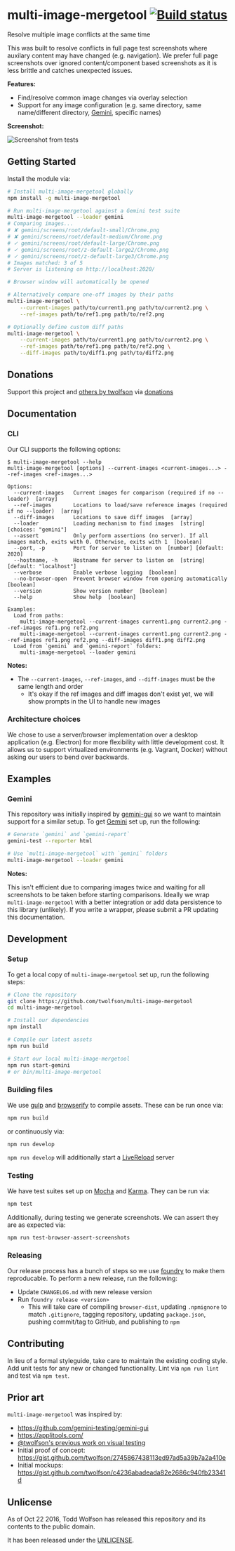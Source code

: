 # multi-image-mergetool [![Build status](https://travis-ci.org/twolfson/multi-image-mergetool.svg?branch=master)](https://travis-ci.org/twolfson/multi-image-mergetool)

Resolve multiple image conflicts at the same time

This was built to resolve conflicts in full page test screenshots where auxilary content may have changed (e.g. navigation). We prefer full page screenshots over ignored content/component based screenshots as it is less brittle and catches unexpected issues.

**Features:**

- Find/resolve common image changes via overlay selection
- Support for any image configuration (e.g. same directory, same name/different directory, [Gemini][gemini-example], specific names)

**Screenshot:**

![Screenshot from tests](https://cloud.githubusercontent.com/assets/902488/20429809/bf9345e6-ad45-11e6-98bf-e334808a2de0.png)

[gemini-example]: #gemini

## Getting Started
Install the module via:

```bash
# Install multi-image-mergetool globally
npm install -g multi-image-mergetool

# Run multi-image-mergetool against a Gemini test suite
multi-image-mergetool --loader gemini
# Comparing images...
# ✘ gemini/screens/root/default-small/Chrome.png
# ✘ gemini/screens/root/default-medium/Chrome.png
# ✓ gemini/screens/root/default-large/Chrome.png
# ✓ gemini/screens/root/z-default-large2/Chrome.png
# ✓ gemini/screens/root/z-default-large3/Chrome.png
# Images matched: 3 of 5
# Server is listening on http://localhost:2020/

# Browser window will automatically be opened

# Alternatively compare one-off images by their paths
multi-image-mergetool \
    --current-images path/to/current1.png path/to/current2.png \
    --ref-images path/to/ref1.png path/to/ref2.png

# Optionally define custom diff paths
multi-image-mergetool \
    --current-images path/to/current1.png path/to/current2.png \
    --ref-images path/to/ref1.png path/to/ref2.png \
    --diff-images path/to/diff1.png path/to/diff2.png
```

## Donations
Support this project and [others by twolfson][projects] via [donations][support-me]

[projects]: http://twolfson.com/projects
[support-me]: http://twolfson.com/support-me

## Documentation
### CLI
Our CLI supports the following options:

```
$ multi-image-mergetool --help
multi-image-mergetool [options] --current-images <current-images...> --ref-images <ref-images...>

Options:
  --current-images   Current images for comparison (required if no --loader)  [array]
  --ref-images       Locations to load/save reference images (required if no --loader)  [array]
  --diff-images      Locations to save diff images  [array]
  --loader           Loading mechanism to find images  [string] [choices: "gemini"]
  --assert           Only perform assertions (no server). If all images match, exits with 0. Otherwise, exits with 1  [boolean]
  --port, -p         Port for server to listen on  [number] [default: 2020]
  --hostname, -h     Hostname for server to listen on  [string] [default: "localhost"]
  --verbose          Enable verbose logging  [boolean]
  --no-browser-open  Prevent browser window from opening automatically  [boolean]
  --version          Show version number  [boolean]
  --help             Show help  [boolean]

Examples:
  Load from paths:
    multi-image-mergetool --current-images current1.png current2.png --ref-images ref1.png ref2.png
    multi-image-mergetool --current-images current1.png current2.png --ref-images ref1.png ref2.png --diff-images diff1.png diff2.png
  Load from `gemini` and `gemini-report` folders:
    multi-image-mergetool --loader gemini
```

**Notes:**

- The `--current-images`, `--ref-images`, and `--diff-images` must be the same length and order
    - It's okay if the ref images and diff images don't exist yet, we will show prompts in the UI to handle new images

### Architecture choices
We chose to use a server/browser implementation over a desktop application (e.g. Electron) for more flexibility with little development cost. It allows us to support virtualized environments (e.g. Vagrant, Docker) without asking our users to bend over backwards.

## Examples
### Gemini
This repository was initially inspired by [gemini-gui][] so we want to maintain support for a similar setup. To get [Gemini][] set up, run the following:

```bash
# Generate `gemini` and `gemini-report`
gemini-test --reporter html

# Use `multi-image-mergetool` with `gemini` folders
multi-image-mergetool --loader gemini
```

[Gemini]: https://github.com/gemini-testing/gemini
[gemini-gui]: https://github.com/gemini-testing/gemini-gui

**Notes:**

This isn't efficient due to comparing images twice and waiting for all screenshots to be taken before starting comparisons. Ideally we wrap `multi-image-mergetool` with a better integration or add data persistence to this library (unlikely). If you write a wrapper, please submit a PR updating this documentation.

## Development
### Setup
To get a local copy of `multi-image-mergetool` set up, run the following steps:

```bash
# Clone the repository
git clone https://github.com/twolfson/multi-image-mergetool
cd multi-image-mergetool

# Install our dependencies
npm install

# Compile our latest assets
npm run build

# Start our local multi-image-mergetool
npm run start-gemini
# or bin/multi-image-mergetool
```

### Building files
We use [gulp][] and [browserify][] to compile assets. These can be run once via:

```bash
npm run build
```

or continuously via:

```bash
npm run develop
```

`npm run develop` will additionally start a [LiveReload][] server

[gulp]: https://github.com/gulpjs/gulp
[browserify]: https://github.com/substack/node-browserify
[LiveReload]: http://livereload.com/extensions/

### Testing
We have test suites set up on [Mocha][] and [Karma][]. They can be run via:

```bash
npm test
```

[Mocha]: https://github.com/mochajs/mocha
[Karma]: https://github.com/karma-runner/karma

Additionally, during testing we generate screenshots. We can assert they are as expected via:

```bash
npm run test-browser-assert-screenshots
```

### Releasing
Our release process has a bunch of steps so we use [foundry][] to make them reproducable. To perform a new release, run the following:

- Update `CHANGELOG.md` with new release version
- Run `foundry release <version>`
    - This will take care of compiling `browser-dist`, updating `.npmignore` to match `.gitignore`, tagging repository, updating `package.json`, pushing commit/tag to GitHub, and publishing to `npm`

[foundry]: https://github.com/twolfson/foundry

## Contributing
In lieu of a formal styleguide, take care to maintain the existing coding style. Add unit tests for any new or changed functionality. Lint via `npm run lint` and test via `npm test`.

## Prior art
`multi-image-mergetool` was inspired by:

- https://github.com/gemini-testing/gemini-gui
- https://applitools.com/
- [@twolfson's previous work on visual testing](http://twolfson.com/2014-02-25-visual-regression-testing-in-travis-ci)
- Initial proof of concept: <https://gist.github.com/twolfson/2745867438113ed97ad5a39b7a2a410e>
- Initial mockups: <https://gist.github.com/twolfson/c4236abadeada82e2686c940fb23341d>

## Unlicense
As of Oct 22 2016, Todd Wolfson has released this repository and its contents to the public domain.

It has been released under the [UNLICENSE][].

[UNLICENSE]: UNLICENSE
